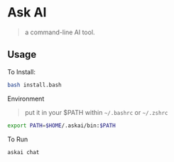 # Ask AI
> a command-line AI tool.

## Usage

To Install:
```bash
bash install.bash
```

Environment
> put it in your $PATH within `~/.bashrc` or `~/.zshrc`

```bash
export PATH=$HOME/.askai/bin:$PATH
```


To Run
```bash
askai chat
```

